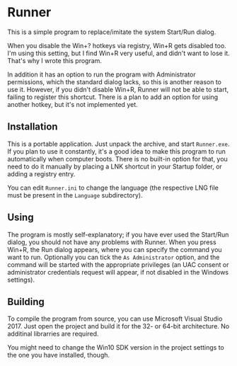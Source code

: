 # Runner

This is a simple program to replace/imitate the system Start/Run dialog.

When you disable the Win+? hotkeys via registry, Win+R gets disabled too. I'm using this setting, but I find Win+R very useful, and didn't want to lose it. That's why I wrote this program.

In addition it has an option to run the program with Administrator permissions, which the standard dialog lacks, so this is another reason to use it. However, if you didn't disable Win+R, Runner will not be able to start, failing to register this shortcut. There is a plan to add an option for using another hotkey, but it's not implemented yet.

## Installation

This is a portable application. Just unpack the archive, and start `Runner.exe`. If you plan to use it constantly, it's a good idea to make this program to run automatically when computer boots. There is no built-in option for that, you need to do it manually by placing a LNK shortcut in your Startup folder, or adding a registry entry.

You can edit `Runner.ini` to change the language (the respective LNG file must be present in the `Language` subdirectory).

## Using

The program is mostly self-explanatory; if you have ever used the Start/Run dialog, you should not have any problems with Runner. When you press Win+R, the Run dialog appears, where you can specify the command you want to run. Optionally you can tick the `As Administrator` option, and the command will be started with the appropriate privileges (an UAC consent or administrator credentials request will appear, if not disabled in the Windows settings).

## Building

To compile the program from source, you can use Microsoft Visual Studio 2017. Just open the project and build it for the 32- or 64-bit architecture. No additinal librarries are required.

You might need to change the Win10 SDK version in the project settings to the one you have installed, though.
